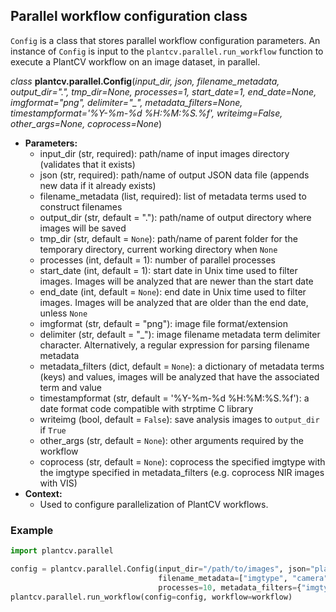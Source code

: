 ## Parallel workflow configuration class

`Config` is a class that stores parallel workflow configuration parameters. An instance of `Config` is input to the
`plantcv.parallel.run_workflow` function to execute a PlantCV workflow on an image dataset, in parallel.

*class* **plantcv.parallel.Config**(*input_dir, json, filename_metadata, output_dir=".", tmp_dir=None, processes=1, 
start_date=1, end_date=None, imgformat="png", delimiter="_", metadata_filters=None, 
timestampformat='%Y-%m-%d %H:%M:%S.%f', writeimg=False, other_args=None, coprocess=None*)

- **Parameters:**
    - input_dir (str, required): path/name of input images directory (validates that it exists)
    - json (str, required): path/name of output JSON data file (appends new data if it already exists)
    - filename_metadata (list, required): list of metadata terms used to construct filenames
    - output_dir (str, default = "."): path/name of output directory where images will be saved
    - tmp_dir (str, default = `None`): path/name of parent folder for the temporary directory, current working directory when `None`
    - processes (int, default = 1): number of parallel processes
    - start_date (int, default = 1): start date in Unix time used to filter images. Images will be analyzed that are newer than the start date
    - end_date (int, default = `None`): end date in Unix time used to filter images. Images will be analyzed that are older than the end date, unless `None`
    - imgformat (str, default = "png"): image file format/extension
    - delimiter (str, default = "_"): image filename metadata term delimiter character. Alternatively, a regular expression for parsing filename metadata
    - metadata_filters (dict, default = `None`): a dictionary of metadata terms (keys) and values, images will be analyzed that have the associated term and value
    - timestampformat (str, default = '%Y-%m-%d %H:%M:%S.%f'): a date format code compatible with strptime C library
    - writeimg (bool, default = `False`): save analysis images to `output_dir` if `True`
    - other_args (str, default = `None`): other arguments required by the workflow
    - coprocess (str, default = `None`): coprocess the specified imgtype with the imgtype specified in metadata_filters (e.g. coprocess NIR images with VIS)
- **Context:**
    - Used to configure parallelization of PlantCV workflows.

### Example

```python
import plantcv.parallel

config = plantcv.parallel.Config(input_dir="/path/to/images", json="plantcv.results.json", 
                                 filename_metadata=["imgtype", "camera", "frame", "zoom"], output_dir="/path/to/outdir",
                                 processes=10, metadata_filters={"imgtype": "VIS", "zoom": "z1000"})
plantcv.parallel.run_workflow(config=config, workflow=workflow)

```
